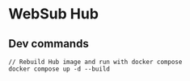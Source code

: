 # WebSub Hub

## Dev commands

```
// Rebuild Hub image and run with docker compose
docker compose up -d --build
```
